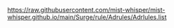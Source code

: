 https://raw.githubusercontent.com/mist-whisper/mist-whisper.github.io/main/Surge/rule/Adrules/Adrlules.list
